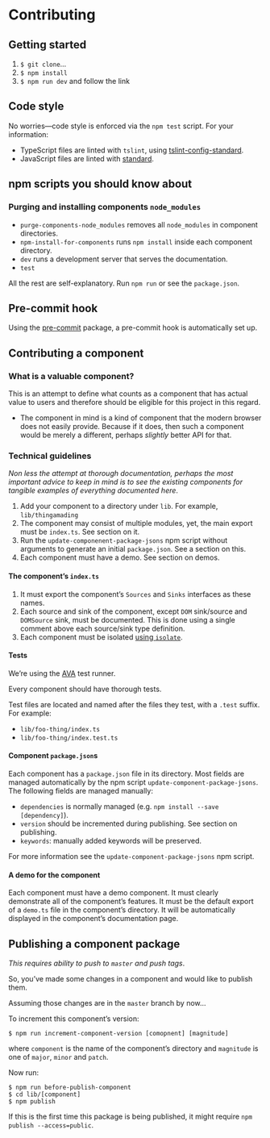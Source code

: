 <h1 class="is-hidden-in-docs">
  Contributing
</h1>

## Getting started

1. `$ git clone`...
1. `$ npm install`
1. `$ npm run dev` and follow the link

## Code style

No worries―code style is enforced via the `npm test` script. For your information:

- TypeScript files are linted with `tslint`, using [tslint-config-standard](https://www.npmjs.com/package/tslint-config-standard).
- JavaScript files are linted with [standard](https://standardjs.com/).

## npm scripts you should know about

### Purging and installing components `node_modules`

- `purge-components-node_modules` removes all `node_modules` in component directories.
- `npm-install-for-components` runs `npm install` inside each component directory.
- `dev` runs a development server that serves the documentation.
- `test`

All the rest are self-explanatory. Run `npm run` or see the `package.json`.

## Pre-commit hook

Using the [pre-commit](https://www.npmjs.com/package/pre-commit) package, a pre-commit hook is automatically set up.

## Contributing a component

### What is a valuable component?

This is an attempt to define what counts as a component that has actual value to users and therefore should be eligible for this project in this regard.

- The component in mind is a kind of component that the modern browser does not easily provide.
  Because if it does, then such a component would be merely a different, perhaps *slightly* better API for that.

### Technical guidelines

*Non less the attempt at thorough documentation, perhaps the most important advice to keep in mind is to see the existing components for tangible examples of everything documented here*.

1. Add your component to a directory under `lib`. For example, `lib/thingamading`
1. The component may consist of multiple modules, yet, the main export must be `index.ts`. See section on it.
1. Run the `update-componenent-package-jsons` npm script without arguments to generate an initial `package.json`. See a section on this.
1. Each component must have a demo. See section on demos.

#### The component’s `index.ts`

1. It must export the component’s `Sources` and `Sinks` interfaces as these names.
1. Each source and sink of the component, except `DOM` sink/source and `DOMSource` sink, must be documented. This is done using a single comment above each source/sink type definition.
1. Each component must be isolated [using `isolate`](https://cycle.js.org/api/isolate.html).

#### Tests

We’re using the [AVA](https://github.com/avajs/ava) test runner.

Every component should have thorough tests.

Test files are located and named after the files they test, with a `.test` suffix. For example:

- `lib/foo-thing/index.ts`
- `lib/foo-thing/index.test.ts`

####  Component `package.json`s

Each component has a `package.json` file in its directory. Most fields are managed automatically by the npm script `update-component-package-jsons`. The following fields are managed manually:

- `dependencies` is normally managed (e.g. `npm install --save [dependency]`).
- `version` should be incremented during publishing. See section on publishing.
- `keywords`: manually added keywords will be preserved.

For more information see the `update-component-package-jsons` npm script.

#### A demo for the component

Each component must have a demo component. It must clearly demonstrate all of the component’s features. It must be the default export of a `demo.ts` file in the component’s directory. It will be automatically displayed in the component’s documentation page.

## Publishing a component package

*This requires ability to push to `master` and push tags*.

So, you’ve made some changes in a component and would like to publish them.

Assuming those changes are in the `master` branch by now...

To increment this component’s version:

```
$ npm run increment-component-version [comopnent] [magnitude]
```

where `component` is the name of the component’s directory and `magnitude` is one of `major`, `minor` and `patch`.

Now run:

```
$ npm run before-publish-component
$ cd lib/[component]
$ npm publish
```

If this is the first time this package is being published, it might require `npm publish --access=public`.
